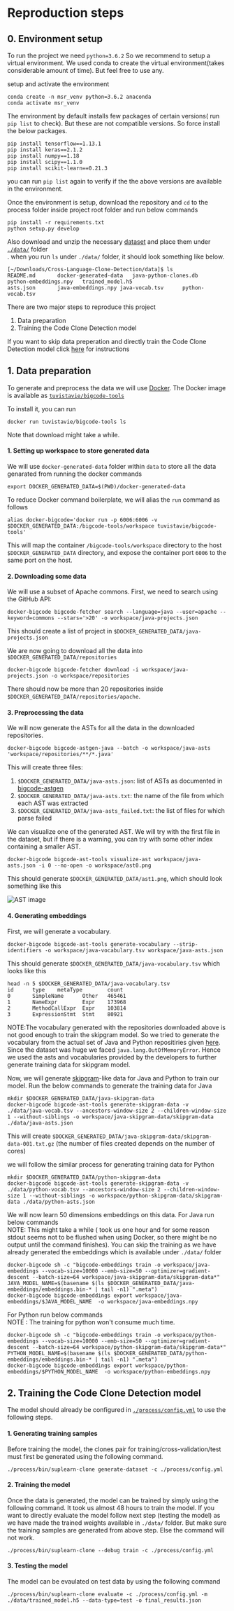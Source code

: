 # Reproduction steps

## 0. Environment setup

To run the project we need `python=3.6.2` So we recommend to setup a virtual environment.
We used conda to create the virtual environment(takes considerable amount of time).
But feel free to use any.

setup and activate the environment
```
conda create -n msr_venv python=3.6.2 anaconda
conda activate msr_venv
```
The environment by default installs few packages of certain versions( run `pip list` to check).
But these are not compatible versions. So force install the below packages.
```
pip install tensorflow==1.13.1
pip install keras==2.1.2
pip install numpy==1.18
pip install scipy==1.1.0
pip install scikit-learn==0.21.3
```
you can run `pip list` again to verify if the the above versions are available in the environment.

Once the environment is setup, download the repository and `cd` to the process folder inside project root folder and run below
commands
```
pip install -r requirements.txt
python setup.py develop
```
Also download and unzip the necessary [dataset][15] and place them under [`./data/`][14] folder<br/>.
when you run `ls` under `./data/` folder, it should look something like below.
```
[~/Downloads/Cross-Language-Clone-Detection/data]$ ls
README.md		docker-generated-data	java-python-clones.db	python-embeddings.npy	trained_model.h5
asts.json		java-embeddings.npy	java-vocab.tsv		python-vocab.tsv
```
There are two major steps to reproduce this project

1. Data preparation
2. Training the Code Clone Detection model

If you want to skip data preperation and directly train the Code Clone Detection model click [here][12] for instructions
## 1. Data preparation

To generate and preprocess the data we will use [Docker][1].
The Docker image is available as [`tuvistavie/bigcode-tools`][2]

To install it, you can run

```
docker run tuvistavie/bigcode-tools ls
```
Note that download might take a while.

#### 1. Setting up workspace to store generated data
 
 We will use `docker-generated-data` folder within `data` to store all the data genarated from running the docker commands

```
export DOCKER_GENERATED_DATA=$(PWD)/docker-generated-data
```

To reduce Docker command boilerplate, we will alias the `run` command as follows

```
alias docker-bigcode='docker run -p 6006:6006 -v $DOCKER_GENERATED_DATA:/bigcode-tools/workspace tuvistavie/bigcode-tools'
```

This will map the container `/bigcode-tools/workspace` directory to the host `$DOCKER_GENERATED_DATA`
directory, and expose the container port `6006` to the same port on the host.

#### 2. Downloading some data

We will use a subset of Apache commons. First, we need to search using
the GitHub API:

```
docker-bigcode bigcode-fetcher search --language=java --user=apache --keyword=commons --stars='>20' -o workspace/java-projects.json
```

This should create a list of project in `$DOCKER_GENERATED_DATA/java-projects.json`

We are now going to download all the data into `$DOCKER_GENERATED_DATA/repositories`

```
docker-bigcode bigcode-fetcher download -i workspace/java-projects.json -o workspace/repositories
```

There should now be more than 20 repositories inside `$DOCKER_GENERATED_DATA/repositories/apache`.


#### 3. Preprocessing the data

We will now generate the ASTs for all the data in the downloaded repositories.

```
docker-bigcode bigcode-astgen-java --batch -o workspace/java-asts 'workspace/repositories/**/*.java'
```

This will create three files:

1. `$DOCKER_GENERATED_DATA/java-asts.json`: list of ASTs as documented in [bigcode-astgen](../bigcode-astgen/README.md)
2. `$DOCKER_GENERATED_DATA/java-asts.txt`: the name of the file from which each AST was extracted
3. `$DOCKER_GENERATED_DATA/java-asts_failed.txt`: the list of files for which parse failed 

We can visualize one of the generated AST. We will try with the first file in the dataset,
but if there is a warning, you can try with some other index containing a smaller AST.

```
docker-bigcode bigcode-ast-tools visualize-ast workspace/java-asts.json -i 0 --no-open -o workspace/ast0.png
```

This should generate `$DOCKER_GENERATED_DATA/ast1.png`, which should look something like this

![AST image][4]

#### 4. Generating embeddings

First, we will generate a vocabulary.

```
docker-bigcode bigcode-ast-tools generate-vocabulary --strip-identifiers -o workspace/java-vocabulary.tsv workspace/java-asts.json
```

This should generate `$DOCKER_GENERATED_DATA/java-vocabulary.tsv` which looks like this

```
head -n 5 $DOCKER_GENERATED_DATA/java-vocabulary.tsv
id      type    metaType        count
0       SimpleName      Other   465461
1       NameExpr        Expr    173968
2       MethodCallExpr  Expr    103814
3       ExpressionStmt  Stmt    80921
```

NOTE:The vocabulary generated with the repositories downloaded above is not good enough to train the skipgram model.
So we tried to generate the vocabulary from the actual set of Java and Python repositiries given [here][11].
Since the dataset was huge we faced `java.lang.OutOfMemoryError`. Hence we used the asts and vocabularies provided
by the developers to further generate training data for skipgram model.

Now, we will generate [skipgram][6]-like data for Java and Python to train our model.
Run the below commands to generate the training data for Java 
```
mkdir $DOCKER_GENERATED_DATA/java-skipgram-data
docker-bigcode bigcode-ast-tools generate-skipgram-data -v ./data/java-vocab.tsv --ancestors-window-size 2 --children-window-size 1 --without-siblings -o workspace/java-skipgram-data/skipgram-data ./data/java-asts.json
```

This will create `$DOCKER_GENERATED_DATA/java-skipgram-data/skipgram-data-001.txt.gz`
(the number of files created depends on the number of cores)

we will follow the similar process for generating training data for Python
```
mkdir $DOCKER_GENERATED_DATA/python-skipgram-data
docker-bigcode bigcode-ast-tools generate-skipgram-data -v ./data/python-vocab.tsv --ancestors-window-size 2 --children-window-size 1 --without-siblings -o workspace/python-skipgram-data/skipgram-data ./data/python-asts.json
```

We will now learn 50 dimensions embeddings on this data.
For Java run below commands<br/>
NOTE: This might take a while ( took us one hour and for some reason stdout seems not to be flushed when using Docker,
so there might be no output until the command finishes). You can skip the training as we have already generated the embeddings
which is available under `./data/` folder
```
docker-bigcode sh -c "bigcode-embeddings train -o workspace/java-embeddings --vocab-size=10000 --emb-size=50 --optimizer=gradient-descent --batch-size=64 workspace/java-skipgram-data/skipgram-data*"
JAVA_MODEL_NAME=$(basename $(ls $DOCKER_GENERATED_DATA/java-embeddings/embeddings.bin-* | tail -n1) ".meta")
docker-bigcode bigcode-embeddings export workspace/java-embeddings/$JAVA_MODEL_NAME  -o workspace/java-embeddings.npy

```
For Python run below commands<br/>
NOTE : The training for python won't consume much time.
```
docker-bigcode sh -c "bigcode-embeddings train -o workspace/python-embeddings --vocab-size=10000 --emb-size=50 --optimizer=gradient-descent --batch-size=64 workspace/python-skipgram-data/skipgram-data*"
PYTHON_MODEL_NAME=$(basename $(ls $DOCKER_GENERATED_DATA/python-embeddings/embeddings.bin-* | tail -n1) ".meta")
docker-bigcode bigcode-embeddings export workspace/python-embeddings/$PYTHON_MODEL_NAME  -o workspace/python-embeddings.npy

```
## 2. Training the Code Clone Detection model

The model should already be configured in [`./process/config.yml`][13] to use the following steps.

#### 1. Generating training samples
Before training the model, the clones pair for training/cross-validation/test must first be generated using the following command.
```
./process/bin/suplearn-clone generate-dataset -c ./process/config.yml
```

#### 2. Training the model
Once the data is generated, the model can be trained by simply using the following command. It took us almost 48 hours to train the model.
If you want to directly evaluate the model follow next step (testing the model) as we have made the trained weights available in `./data/` folder. But make sure 
the training samples are generated from above step. Else the command will not work.
```
./process/bin/suplearn-clone --debug train -c ./process/config.yml
```

#### 3. Testing the model
The model can be evaulated on test data by using the following command
```
./process/bin/suplearn-clone evaluate -c ./process/config.yml -m ./data/trained_model.h5 --data-type=test -o final_results.json
```


[1]: https://docs.docker.com/engine/installation/
[2]: https://hub.docker.com/r/tuvistavie/bigcode-tools/
[3]: http://www.graphviz.org/
[4]: https://user-images.githubusercontent.com/1436271/31431330-56bc32f6-aeae-11e7-9c12-59efe34189a3.png
[5]: https://user-images.githubusercontent.com/1436271/31432039-6f640728-aeb0-11e7-9758-4454f492ca5d.png
[6]: https://www.tensorflow.org/tutorials/word2vec
[7]: https://github.com/tensorflow/tensorboard
[8]: https://user-images.githubusercontent.com/1436271/31433555-af44a02e-aeb4-11e7-86c7-79d224c3f908.png
[9]: https://user-images.githubusercontent.com/1436271/31434689-071240d8-aeb8-11e7-9c72-cc10b08a48e9.png
[10]: https://user-images.githubusercontent.com/1436271/31435872-03864c08-aebc-11e7-9ea3-be405ee8babd.png
[11]: https://daniel.perez.sh/research/2019/cross-language-clones/
[12]: https://github.com/nagaraj-bahubali/Cross-Language-Clone-Detection/blob/master/doc/README.md#2-training-the-code-clone-detection-model
[13]: https://github.com/nagaraj-bahubali/Cross-Language-Clone-Detection/blob/master/process/config.yml
[14]: https://github.com/nagaraj-bahubali/Cross-Language-Clone-Detection/tree/master/data
[15]: https://cloud.uni-koblenz-landau.de/s/D3LqfnpCcpbjGRr
